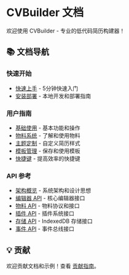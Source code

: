# CVBuilder 文档

欢迎使用 CVBuilder - 专业的低代码简历构建器！

## 📚 文档导航

### 快速开始

- [快速上手](./guide/quick-start.md) - 5分钟快速入门
- [安装部署](./guide/installation.md) - 本地开发和部署指南

### 用户指南

- [基础使用](./guide/basic-usage.md) - 基本功能和操作
- [物料系统](./guide/materials.md) - 了解和使用物料
- [主题定制](./guide/themes.md) - 自定义简历样式
- [模板管理](./guide/templates.md) - 保存和使用模板
- [快捷键](./guide/shortcuts.md) - 提高效率的快捷键

### API 参考

- [架构概览](./guide/architecture.md) - 系统架构和设计思想
- [编辑器 API](./api/editor-api.md) - 核心编辑器接口
- [物料 API](./api/material-api.md) - 物料协议和接口
- [插件 API](./api/plugin-api.md) - 插件系统接口
- [存储 API](./api/storage-api.md) - IndexedDB 存储接口
- [事件 API](./api/event-api.md) - 事件总线接口

## 💡 贡献

欢迎贡献文档和示例！查看 [贡献指南](./CONTRIBUTING.md)。
